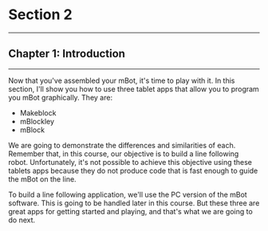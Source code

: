 # Section 2

---

## Chapter 1: Introduction

---

Now that you've assembled your mBot, it's time to play with it. In this section, I'll show you how to use three tablet apps that allow you to program you mBot graphically. They are:

* Makeblock
* mBlockley
* mBlock

We are going to demonstrate the differences and similarities of each. Remember that, in this course, our objective is to build a line following robot. Unfortunately, it's not possible to achieve this objective using these tablets apps because they do not produce code that is fast enough to guide the mBot on the line.

To build a line following application, we'll use the PC version of the mBot software. This is going to be handled later in this course. But these three are great apps for getting started and playing, and that's what we are going to do next.

